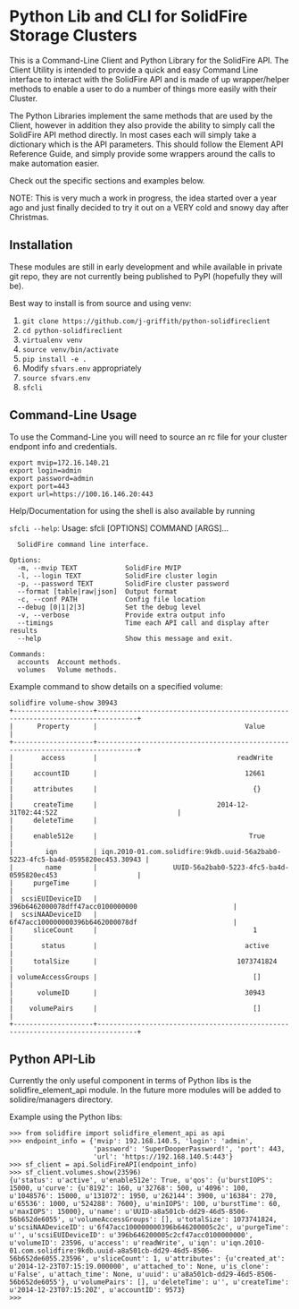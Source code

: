Python Lib and CLI for SolidFire Storage Clusters
=================================================

This is a Command-Line Client and Python Library for the SolidFire API.
The Client Utility is intended to provide a quick and easy Command Line
interface to interact with the SolidFire API and is made of up
wrapper/helper methods to enable a user to do a number of things more
easily with their Cluster.

The Python Libraries implement the same methods that are used by the
Client, however in addition they also provide the ability to simply call
the SolidFire API method directly. In most cases each will simply take a
dictionary which is the API parameters. This should follow the Element
API Reference Guide, and simply provide some wrappers around the calls
to make automation easier.

Check out the specific sections and examples below.

NOTE: This is very much a work in progress, the idea started over a year
ago and just finally decided to try it out on a VERY cold and snowy day
after Christmas.

Installation
------------

These modules are still in early development and while available in
private git repo, they are not currently being published to PyPI
(hopefully they will be).

Best way to install is from source and using venv:

1. `git clone https://github.com/j-griffith/python-solidfireclient`
2. `cd python-solidfireclient`
3. `virtualenv venv`
4. `source venv/bin/activate`
5. `pip install -e .`
6.  Modify `sfvars.env` appropriately
7. `source sfvars.env`
8. `sfcli`

Command-Line Usage
------------------

To use the Command-Line you will need to source an rc file for
your cluster endpont info and credentials.

    export mvip=172.16.140.21
    export login=admin
    export password=admin
    export port=443
    export url=https://100.16.146.20:443

Help/Documentation for using the shell is also available by running

`sfcli --help`:
    Usage: sfcli [OPTIONS] COMMAND [ARGS]...

      SolidFire command line interface.

    Options:
      -m, --mvip TEXT            SolidFire MVIP
      -l, --login TEXT           SolidFire cluster login
      -p, --password TEXT        SolidFire cluster password
      --format [table|raw|json]  Output format
      -c, --conf PATH            Config file location
      --debug [0|1|2|3]          Set the debug level
      -v, --verbose              Provide extra output info
      --timings                  Time each API call and display after results
      --help                     Show this message and exit.

    Commands:
      accounts  Account methods.
      volumes   Volume methods.

Example command to show details on a specified volume:

    solidfire volume-show 30943
    +--------------------+--------------------------------------------------------------------------------+
    |      Property      |                                     Value                                      |
    +--------------------+--------------------------------------------------------------------------------+
    |       access       |                                   readWrite                                    |
    |     accountID      |                                     12661                                      |
    |     attributes     |                                       {}                                       |
    |     createTime     |                              2014-12-31T02:44:52Z                              |
    |     deleteTime     |                                                                                |
    |     enable512e     |                                      True                                      |
    |        iqn         | iqn.2010-01.com.solidfire:9kdb.uuid-56a2bab0-5223-4fc5-ba4d-0595820ec453.30943 |
    |        name        |                   UUID-56a2bab0-5223-4fc5-ba4d-0595820ec453                    |
    |     purgeTime      |                                                                                |
    |  scsiEUIDeviceID   |                        396b6462000078dff47acc0100000000                        |
    |  scsiNAADeviceID   |                        6f47acc100000000396b6462000078df                        |
    |     sliceCount     |                                       1                                        |
    |       status       |                                     active                                     |
    |     totalSize      |                                   1073741824                                   |
    | volumeAccessGroups |                                       []                                       |
    |      volumeID      |                                     30943                                      |
    |    volumePairs     |                                       []                                       |
    +--------------------+--------------------------------------------------------------------------------+

Python API-Lib
--------------

Currently the only useful component in terms of Python libs is the
solidfire_element_api module.  In the future more modules will be
added to solidire/managers directory.

Example using the Python libs:

    >>> from solidfire import solidfire_element_api as api
    >>> endpoint_info = {'mvip': 192.168.140.5, 'login': 'admin',
                         'password': 'SuperDooperPassword!', 'port': 443,
                         'url': 'https://192.168.140.5:443'}
    >>> sf_client = api.SolidFireAPI(endpoint_info)
    >>> sf_client.volumes.show(23596)
    {u'status': u'active', u'enable512e': True, u'qos': {u'burstIOPS': 15000, u'curve': {u'8192': 160, u'32768': 500, u'4096': 100, u'1048576': 15000, u'131072': 1950, u'262144': 3900, u'16384': 270, u'65536': 1000, u'524288': 7600}, u'minIOPS': 100, u'burstTime': 60, u'maxIOPS': 15000}, u'name': u'UUID-a8a501cb-dd29-46d5-8506-56b652de6055', u'volumeAccessGroups': [], u'totalSize': 1073741824, u'scsiNAADeviceID': u'6f47acc100000000396b646200005c2c', u'purgeTime': u'', u'scsiEUIDeviceID': u'396b646200005c2cf47acc0100000000', u'volumeID': 23596, u'access': u'readWrite', u'iqn': u'iqn.2010-01.com.solidfire:9kdb.uuid-a8a501cb-dd29-46d5-8506-56b652de6055.23596', u'sliceCount': 1, u'attributes': {u'created_at': u'2014-12-23T07:15:19.000000', u'attached_to': None, u'is_clone': u'False', u'attach_time': None, u'uuid': u'a8a501cb-dd29-46d5-8506-56b652de6055'}, u'volumePairs': [], u'deleteTime': u'', u'createTime': u'2014-12-23T07:15:20Z', u'accountID': 9573}
    >>>
